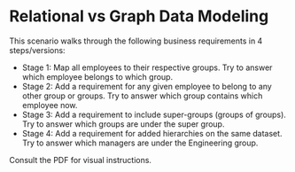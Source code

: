 # Relational vs Graph Data Modeling

This scenario walks through the following business requirements in 4 steps/versions:
- Stage 1: Map all employees to their respective groups. Try to answer which employee belongs to which group.
- Stage 2: Add a requirement for any given employee to belong to any other group or groups. Try to answer which group contains which employee now. 
- Stage 3: Add a requirement to include super-groups (groups of groups). Try to answer which groups are under the super group.
- Stage 4: Add a requirement for added hierarchies on the same dataset. Try to answer which managers are under the Engineering group.

Consult the PDF for visual instructions.
